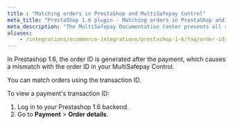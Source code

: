 ```yaml
---
title : "Matching orders in PrestaShop and MultiSafepay Control"
meta_title: "PrestaShop 1.6 plugin - Matching orders in PrestaShop and MultiSafepay Control - MultiSafepay Docs"
meta_description: "The MultiSafepay Documentation Center presents all relevant information about our Plugins and API. You can also find support pages for Payment Methods, Tools and General Questions as well as the contact details of our Support and Integration Teams."
aliases:
    - /integrations/ecommerce-integrations/prestashop-1-6/faq/order-ids-not-matching/
---
```


In Prestashop 1.6, the order ID is generated after the payment, which causes a mismatch with the order ID in your MultiSafepay Control. 

You can match orders using the transaction ID. 

To view a payment's transaction ID:

1. Log in to your Prestashop 1.6 backend.
2. Go to **Payment** > **Order details**. 

